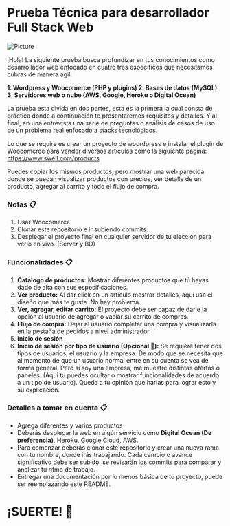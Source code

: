 # Prueba Técnica para desarrollador Full Stack Web
![Picture](https://avera.mx/wp-content/uploads/2019/01/avera-logo.webp)

¡Hola! La siguiente prueba busca profundizar en tus conocimientos como desarrollador web enfocado en cuatro tres específicos que necesitamos cubras de manera ágil: 

 **1. Wordpress y Woocomerce (PHP y plugins)
 2. Bases de datos (MySQL)
 3. Servidores web o nube (AWS, Google, Heroku o Digital Ocean)**

La prueba esta divida en dos partes, esta es la primera la cual consta de práctica donde a continuación te presentaremos requisitos y detalles. Y al final, en una entrevista una serie de preguntas o análisis de casos de uso de un problema real enfocado a stacks tecnológicos. 

Lo que se require es crear un proyecto de woordpress e instalar el plugin de Woocomerce para vender diversos articulos como la siguiente página: https://www.swell.com/products

Puedes copiar los mismos productos, pero mostrar una web parecida donde se puedan visualizar productos con precios, ver detalle de un producto, agregar al carrito y todo el flujo de compra.


### Notas  📋

1. Usar Woocomerce.
2. Clonar este repositorio e ir subiendo commits. 
3. Desplegar el proyecto final en cualquier servidor de tu elección para verlo en vivo. (Server y BD)


### Funcionalidades  📋

1. **Catalogo de productos:** Mostrar diferentes productos que tú hayas dado de alta con sus especificaciones.
2. **Ver producto:** Al dar click en un articulo mostrar detalles, aquí usa el diseño que más te guste. No hay problema. 
3. **Ver, agregar, editar carrito:** El proyecto debe ser capaz de darle la opción al usuario de agregar o vaciar su carrito de compras. 
4. **Flujo de compra:** Dejar al usuario completar una compra y visualizarla en la pestaña de pedidos a nivel administrador. 
5. **Inicio de sesión**
6. **Inicio de sesión por tipo de usuario (Opcional 👀):** Se requiere tener dos tipos de usuarios, el usuario y la empresa. De modo que se necesita que al momento de que un usuario normal entre en su cuenta se vea de forma general. Pero si soy una empresa, me muestre distintas ofertas o paneles. (Aqui tu puedes ocultar o mostrar funcionalidades de acuerdo a un tipo de usuario). Queda a tu opinión que harias para lograr esto y su explicación. 

### Detalles a tomar en cuenta  📋
- Agrega diferentes y varios productos
- Deberás desplegar la web en algún servicio como **Digital Ocean (De preferencia)**, Heroku, Google Cloud, AWS.
- Para comenzar deberás clonar este repositorio y crear una nueva rama con tu nombre, donde irás trabajando. Cada cambio o avance significativo debe ser subido, se revisarán los commits para comparar y analizar tu ritmo de trabajo. 
- Entregar una documentación por lo menos básica de tu proyecto, puede ser reemplazando este README.

# ¡SUERTE! 💪